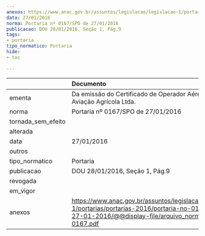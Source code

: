 ```yaml
---
anexos: https://www.anac.gov.br/assuntos/legislacao/legislacao-1/portarias/portarias-2016/portaria-no-0167-spo-de-27-01-2016/@@display-file/arquivo_norma/PA2016-0167.pdf
data: 27/01/2016
norma: Portaria nº 0167/SPO de 27/01/2016
publicacao: DOU 28/01/2016, Seção 1, Pág.9
tags:
- portaria
tipo_normatico: Portaria
hide: 
- toc 
 
---
```


|                    | Documento                                                                                                                                                         |
|:-------------------|:------------------------------------------------------------------------------------------------------------------------------------------------------------------|
| ementa             | Da emissão do Certificado de Operador Aéreo - KNA Aviação Agrícola Ltda.                                                                                          |
| norma              | Portaria nº 0167/SPO de 27/01/2016                                                                                                                                |
| tornada_sem_efeito |                                                                                                                                                                   |
| alterada           |                                                                                                                                                                   |
| data               | 27/01/2016                                                                                                                                                        |
| outros             |                                                                                                                                                                   |
| tipo_normatico     | Portaria                                                                                                                                                          |
| publicacao         | DOU 28/01/2016, Seção 1, Pág.9                                                                                                                                    |
| revogada           |                                                                                                                                                                   |
| em_vigor           |                                                                                                                                                                   |
| anexos             | https://www.anac.gov.br/assuntos/legislacao/legislacao-1/portarias/portarias-2016/portaria-no-0167-spo-de-27-01-2016/@@display-file/arquivo_norma/PA2016-0167.pdf |